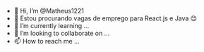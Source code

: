 - 👋 Hi, I’m @Matheus1221
- 👀 Estou procurando vagas de emprego para React.js e Java 😊
- 🌱 I’m currently learning ...
- 💞️ I’m looking to collaborate on ...
- 📫 How to reach me ...

<!---
Matheus1221/Matheus1221 is a ✨ special ✨ repository because its `README.md` (this file) appears on your GitHub profile.
You can click the Preview link to take a look at your changes.
--->
